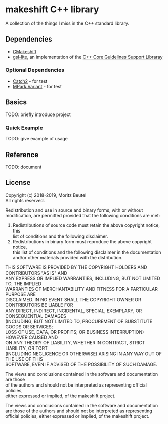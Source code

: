 # makeshift C++ library

A collection of the things I miss in the C++ standard library.


## Dependencies

* [CMakeshift](https://github.com/mbeutel/CMakeshift)
* [gsl-lite](https://github.com/Microsoft/GSL), an implementation of the [C++ Core Guidelines Support Libraray](https://isocpp.github.io/CppCoreGuidelines/CppCoreGuidelines#S-gsl)


### Optional Dependencies

* [Catch2](https://github.com/catchorg/Catch2) - for test
* [MPark.Variant](https://github.com/mpark/variant) - for test


## Basics

TODO: briefly introduce project


### Quick Example

TODO: give example of usage


## Reference

TODO: document


## License

Copyright (c) 2018-2019, Moritz Beutel  
All rights reserved.

Redistribution and use in source and binary forms, with or without  
modification, are permitted provided that the following conditions are met:

1. Redistributions of source code must retain the above copyright notice, this  
   list of conditions and the following disclaimer.
2. Redistributions in binary form must reproduce the above copyright notice,  
   this list of conditions and the following disclaimer in the documentation  
   and/or other materials provided with the distribution.

THIS SOFTWARE IS PROVIDED BY THE COPYRIGHT HOLDERS AND CONTRIBUTORS "AS IS" AND  
ANY EXPRESS OR IMPLIED WARRANTIES, INCLUDING, BUT NOT LIMITED TO, THE IMPLIED  
WARRANTIES OF MERCHANTABILITY AND FITNESS FOR A PARTICULAR PURPOSE ARE  
DISCLAIMED. IN NO EVENT SHALL THE COPYRIGHT OWNER OR CONTRIBUTORS BE LIABLE FOR  
ANY DIRECT, INDIRECT, INCIDENTAL, SPECIAL, EXEMPLARY, OR CONSEQUENTIAL DAMAGES  
(INCLUDING, BUT NOT LIMITED TO, PROCUREMENT OF SUBSTITUTE GOODS OR SERVICES;  
LOSS OF USE, DATA, OR PROFITS; OR BUSINESS INTERRUPTION) HOWEVER CAUSED AND  
ON ANY THEORY OF LIABILITY, WHETHER IN CONTRACT, STRICT LIABILITY, OR TORT  
(INCLUDING NEGLIGENCE OR OTHERWISE) ARISING IN ANY WAY OUT OF THE USE OF THIS  
SOFTWARE, EVEN IF ADVISED OF THE POSSIBILITY OF SUCH DAMAGE.

The views and conclusions contained in the software and documentation are those  
of the authors and should not be interpreted as representing official policies,  
either expressed or implied, of the makeshift project.

The views and conclusions contained in the software and documentation are those
of the authors and should not be interpreted as representing official policies,
either expressed or implied, of the makeshift project.
